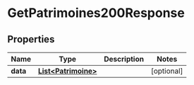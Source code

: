 

# GetPatrimoines200Response


## Properties

| Name | Type | Description | Notes |
|------------ | ------------- | ------------- | -------------|
|**data** | [**List&lt;Patrimoine&gt;**](Patrimoine.md) |  |  [optional] |



